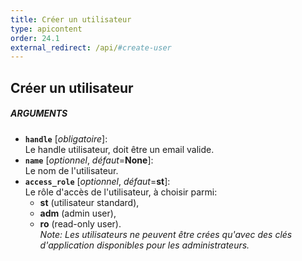 ```yaml
---
title: Créer un utilisateur
type: apicontent
order: 24.1
external_redirect: /api/#create-user
---
```


## Créer un utilisateur
##### ARGUMENTS

* **`handle`** [*obligatoire*]:  
    Le handle utilisateur, doit être un email valide.
* **`name`** [*optionnel*, *défaut*=**None**]:  
    Le nom de l'utilisateur.
* **`access_role`** [*optionnel*, *défaut*=**st**]:  
    Le rôle d'accès de l'utilisateur, à choisir parmi:
    *  **st** (utilisateur standard), 
    *  **adm** (admin user),
    *  **ro** (read-only user).  
    *Note: Les utilisateurs ne peuvent être crées qu'avec des clés d'application disponibles pour les administrateurs.*


